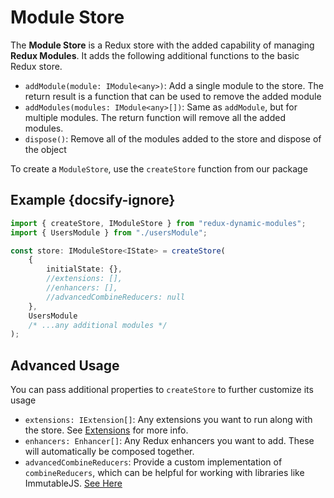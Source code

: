 # Module Store

The **Module Store** is a Redux store with the added capability of managing **Redux Modules**. It adds the following additional functions to the basic Redux store.

-   `addModule(module: IModule<any>)`: Add a single module to the store. The return result is a function that can be used to remove the added module
-   `addModules(modules: IModule<any>[])`: Same as `addModule`, but for multiple modules. The return function will remove all the added modules.
-   `dispose()`: Remove all of the modules added to the store and dispose of the object

To create a `ModuleStore`, use the `createStore` function from our package

## Example {docsify-ignore}

```typescript
import { createStore, IModuleStore } from "redux-dynamic-modules";
import { UsersModule } from "./usersModule";

const store: IModuleStore<IState> = createStore(
    {
        initialState: {},
        //extensions: [],
        //enhancers: [],
        //advancedCombineReducers: null
    },
    UsersModule
    /* ...any additional modules */
);
```

## Advanced Usage

You can pass additional properties to `createStore` to further customize its usage

-   `extensions: IExtension[]`: Any extensions you want to run along with the store. See [Extensions](Extensions.md) for more info.
-   `enhancers: Enhancer[]`: Any Redux enhancers you want to add. These will automatically be composed together.
-   `advancedCombineReducers`: Provide a custom implementation of `combineReducers`, which can be helpful for working with libraries like ImmutableJS. [See Here](https://github.com/gajus/redux-immutable)
